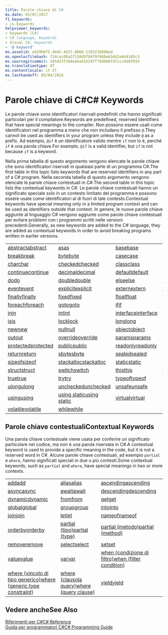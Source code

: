 ```yaml
---
title: Parole chiave di C#
ms.date: 03/07/2017
f1_keywords:
- cs.keywords
helpviewer_keywords:
- keywords [C#]
- C# language, keywords
- Visual C#, keywords
- '@ keyword'
ms.assetid: e929b0f2-4b92-4d37-8060-23d323b098ad
ms.openlocfilehash: f14cac08a2f110d97b8f9f660eb3dd1e664165c3
ms.sourcegitcommit: 3d5d33f384eeba41b2dff79d096f47ccc8d8f03d
ms.translationtype: HT
ms.contentlocale: it-IT
ms.lasthandoff: 05/04/2018
---
```

# <a name="c-keywords"></a><span data-ttu-id="19b64-102">Parole chiave di C#</span><span class="sxs-lookup"><span data-stu-id="19b64-102">C# Keywords</span></span>
<span data-ttu-id="19b64-103">Le parole chiave sono identificatori riservati predefiniti che hanno significati particolari per il compilatore.</span><span class="sxs-lookup"><span data-stu-id="19b64-103">Keywords are predefined, reserved identifiers that have special meanings to the compiler.</span></span> <span data-ttu-id="19b64-104">Non possono essere usati come identificatori nel programma a meno che non includano il prefisso `@`.</span><span class="sxs-lookup"><span data-stu-id="19b64-104">They cannot be used as identifiers in your program unless they include `@` as a prefix.</span></span> <span data-ttu-id="19b64-105">Ad esempio, `@if` è un identificatore valido mentre `if` non lo è, perché `if` è una parola chiave.</span><span class="sxs-lookup"><span data-stu-id="19b64-105">For example, `@if` is a valid identifier, but `if` is not because `if` is a keyword.</span></span>  
  
 <span data-ttu-id="19b64-106">Nella prima tabella di questo argomento vengono elencate le parole chiave che sono identificatori riservati in qualsiasi parte di un programma C#.</span><span class="sxs-lookup"><span data-stu-id="19b64-106">The first table in this topic lists keywords that are reserved identifiers in any part of a C# program.</span></span> <span data-ttu-id="19b64-107">Nella seconda tabella di questo argomento vengono elencate le parole chiave contestuali in C#.</span><span class="sxs-lookup"><span data-stu-id="19b64-107">The second table in this topic lists the contextual keywords in C#.</span></span> <span data-ttu-id="19b64-108">Le parole chiave contestuali hanno un significato speciale solo in un contesto limitato del programma e possono essere usate come identificatori al di fuori di tale contesto.</span><span class="sxs-lookup"><span data-stu-id="19b64-108">Contextual keywords have special meaning only in a limited program context and can be used as identifiers outside that context.</span></span> <span data-ttu-id="19b64-109">In genere, le nuove parole chiave aggiunte al linguaggio C# vengono aggiunte come parole chiave contestuali per evitare problemi con i programmi scritti nelle versioni precedenti.</span><span class="sxs-lookup"><span data-stu-id="19b64-109">Generally, as new keywords are added to the C# language, they are added as contextual keywords in order to avoid breaking programs written in earlier versions.</span></span>  
  
|||||  
|---|---|---|---|  
|[<span data-ttu-id="19b64-110">abstract</span><span class="sxs-lookup"><span data-stu-id="19b64-110">abstract</span></span>](../../../csharp/language-reference/keywords/abstract.md)|[<span data-ttu-id="19b64-111">as</span><span class="sxs-lookup"><span data-stu-id="19b64-111">as</span></span>](../../../csharp/language-reference/keywords/as.md)|[<span data-ttu-id="19b64-112">base</span><span class="sxs-lookup"><span data-stu-id="19b64-112">base</span></span>](../../../csharp/language-reference/keywords/base.md)|[<span data-ttu-id="19b64-113">bool</span><span class="sxs-lookup"><span data-stu-id="19b64-113">bool</span></span>](../../../csharp/language-reference/keywords/bool.md)|  
|[<span data-ttu-id="19b64-114">break</span><span class="sxs-lookup"><span data-stu-id="19b64-114">break</span></span>](../../../csharp/language-reference/keywords/break.md)|[<span data-ttu-id="19b64-115">byte</span><span class="sxs-lookup"><span data-stu-id="19b64-115">byte</span></span>](../../../csharp/language-reference/keywords/byte.md)|[<span data-ttu-id="19b64-116">case</span><span class="sxs-lookup"><span data-stu-id="19b64-116">case</span></span>](../../../csharp/language-reference/keywords/switch.md)|[<span data-ttu-id="19b64-117">catch</span><span class="sxs-lookup"><span data-stu-id="19b64-117">catch</span></span>](../../../csharp/language-reference/keywords/try-catch.md)|  
|[<span data-ttu-id="19b64-118">char</span><span class="sxs-lookup"><span data-stu-id="19b64-118">char</span></span>](../../../csharp/language-reference/keywords/char.md)|[<span data-ttu-id="19b64-119">checked</span><span class="sxs-lookup"><span data-stu-id="19b64-119">checked</span></span>](../../../csharp/language-reference/keywords/checked.md)|[<span data-ttu-id="19b64-120">class</span><span class="sxs-lookup"><span data-stu-id="19b64-120">class</span></span>](../../../csharp/language-reference/keywords/class.md)|[<span data-ttu-id="19b64-121">const</span><span class="sxs-lookup"><span data-stu-id="19b64-121">const</span></span>](../../../csharp/language-reference/keywords/const.md)|  
|[<span data-ttu-id="19b64-122">continue</span><span class="sxs-lookup"><span data-stu-id="19b64-122">continue</span></span>](../../../csharp/language-reference/keywords/continue.md)|[<span data-ttu-id="19b64-123">decimal</span><span class="sxs-lookup"><span data-stu-id="19b64-123">decimal</span></span>](../../../csharp/language-reference/keywords/decimal.md)|[<span data-ttu-id="19b64-124">default</span><span class="sxs-lookup"><span data-stu-id="19b64-124">default</span></span>](../../../csharp/language-reference/keywords/default.md)|[<span data-ttu-id="19b64-125">delegate</span><span class="sxs-lookup"><span data-stu-id="19b64-125">delegate</span></span>](../../../csharp/language-reference/keywords/delegate.md)|  
|[<span data-ttu-id="19b64-126">do</span><span class="sxs-lookup"><span data-stu-id="19b64-126">do</span></span>](../../../csharp/language-reference/keywords/do.md)|[<span data-ttu-id="19b64-127">double</span><span class="sxs-lookup"><span data-stu-id="19b64-127">double</span></span>](../../../csharp/language-reference/keywords/double.md)|[<span data-ttu-id="19b64-128">else</span><span class="sxs-lookup"><span data-stu-id="19b64-128">else</span></span>](../../../csharp/language-reference/keywords/if-else.md)|[<span data-ttu-id="19b64-129">enum</span><span class="sxs-lookup"><span data-stu-id="19b64-129">enum</span></span>](../../../csharp/language-reference/keywords/enum.md)|  
|[<span data-ttu-id="19b64-130">event</span><span class="sxs-lookup"><span data-stu-id="19b64-130">event</span></span>](../../../csharp/language-reference/keywords/event.md)|[<span data-ttu-id="19b64-131">explicit</span><span class="sxs-lookup"><span data-stu-id="19b64-131">explicit</span></span>](../../../csharp/language-reference/keywords/explicit.md)|[<span data-ttu-id="19b64-132">extern</span><span class="sxs-lookup"><span data-stu-id="19b64-132">extern</span></span>](../../../csharp/language-reference/keywords/extern.md)|[<span data-ttu-id="19b64-133">false</span><span class="sxs-lookup"><span data-stu-id="19b64-133">false</span></span>](../../../csharp/language-reference/keywords/false.md)|  
|[<span data-ttu-id="19b64-134">finally</span><span class="sxs-lookup"><span data-stu-id="19b64-134">finally</span></span>](../../../csharp/language-reference/keywords/try-finally.md)|[<span data-ttu-id="19b64-135">fixed</span><span class="sxs-lookup"><span data-stu-id="19b64-135">fixed</span></span>](../../../csharp/language-reference/keywords/fixed-statement.md)|[<span data-ttu-id="19b64-136">float</span><span class="sxs-lookup"><span data-stu-id="19b64-136">float</span></span>](../../../csharp/language-reference/keywords/float.md)|[<span data-ttu-id="19b64-137">for</span><span class="sxs-lookup"><span data-stu-id="19b64-137">for</span></span>](../../../csharp/language-reference/keywords/for.md)|  
|[<span data-ttu-id="19b64-138">foreach</span><span class="sxs-lookup"><span data-stu-id="19b64-138">foreach</span></span>](../../../csharp/language-reference/keywords/foreach-in.md)|[<span data-ttu-id="19b64-139">goto</span><span class="sxs-lookup"><span data-stu-id="19b64-139">goto</span></span>](../../../csharp/language-reference/keywords/goto.md)|[<span data-ttu-id="19b64-140">if</span><span class="sxs-lookup"><span data-stu-id="19b64-140">if</span></span>](../../../csharp/language-reference/keywords/if-else.md)|[<span data-ttu-id="19b64-141">implicit</span><span class="sxs-lookup"><span data-stu-id="19b64-141">implicit</span></span>](../../../csharp/language-reference/keywords/implicit.md)|  
|[<span data-ttu-id="19b64-142">in</span><span class="sxs-lookup"><span data-stu-id="19b64-142">in</span></span>](../../../csharp/language-reference/keywords/in.md)|[<span data-ttu-id="19b64-143">int</span><span class="sxs-lookup"><span data-stu-id="19b64-143">int</span></span>](../../../csharp/language-reference/keywords/int.md)|[<span data-ttu-id="19b64-144">interface</span><span class="sxs-lookup"><span data-stu-id="19b64-144">interface</span></span>](../../../csharp/language-reference/keywords/interface.md)|[<span data-ttu-id="19b64-145">internal</span><span class="sxs-lookup"><span data-stu-id="19b64-145">internal</span></span>](../../../csharp/language-reference/keywords/internal.md)|
|[<span data-ttu-id="19b64-146">is</span><span class="sxs-lookup"><span data-stu-id="19b64-146">is</span></span>](../../../csharp/language-reference/keywords/is.md)|[<span data-ttu-id="19b64-147">lock</span><span class="sxs-lookup"><span data-stu-id="19b64-147">lock</span></span>](../../../csharp/language-reference/keywords/lock-statement.md)|[<span data-ttu-id="19b64-148">long</span><span class="sxs-lookup"><span data-stu-id="19b64-148">long</span></span>](../../../csharp/language-reference/keywords/long.md)|[<span data-ttu-id="19b64-149">namespace</span><span class="sxs-lookup"><span data-stu-id="19b64-149">namespace</span></span>](../../../csharp/language-reference/keywords/namespace.md)|
|[<span data-ttu-id="19b64-150">new</span><span class="sxs-lookup"><span data-stu-id="19b64-150">new</span></span>](../../../csharp/language-reference/keywords/new.md)|[<span data-ttu-id="19b64-151">null</span><span class="sxs-lookup"><span data-stu-id="19b64-151">null</span></span>](../../../csharp/language-reference/keywords/null.md)|[<span data-ttu-id="19b64-152">object</span><span class="sxs-lookup"><span data-stu-id="19b64-152">object</span></span>](../../../csharp/language-reference/keywords/object.md)|[<span data-ttu-id="19b64-153">operator</span><span class="sxs-lookup"><span data-stu-id="19b64-153">operator</span></span>](../../../csharp/language-reference/keywords/operator.md)|
|[<span data-ttu-id="19b64-154">out</span><span class="sxs-lookup"><span data-stu-id="19b64-154">out</span></span>](../../../csharp/language-reference/keywords/out.md)|[<span data-ttu-id="19b64-155">override</span><span class="sxs-lookup"><span data-stu-id="19b64-155">override</span></span>](../../../csharp/language-reference/keywords/override.md)|[<span data-ttu-id="19b64-156">params</span><span class="sxs-lookup"><span data-stu-id="19b64-156">params</span></span>](../../../csharp/language-reference/keywords/params.md)|[<span data-ttu-id="19b64-157">private</span><span class="sxs-lookup"><span data-stu-id="19b64-157">private</span></span>](../../../csharp/language-reference/keywords/private.md)|
|[<span data-ttu-id="19b64-158">protected</span><span class="sxs-lookup"><span data-stu-id="19b64-158">protected</span></span>](../../../csharp/language-reference/keywords/protected.md)|[<span data-ttu-id="19b64-159">public</span><span class="sxs-lookup"><span data-stu-id="19b64-159">public</span></span>](../../../csharp/language-reference/keywords/public.md)|[<span data-ttu-id="19b64-160">readonly</span><span class="sxs-lookup"><span data-stu-id="19b64-160">readonly</span></span>](../../../csharp/language-reference/keywords/readonly.md)|[<span data-ttu-id="19b64-161">ref</span><span class="sxs-lookup"><span data-stu-id="19b64-161">ref</span></span>](../../../csharp/language-reference/keywords/ref.md)|
|[<span data-ttu-id="19b64-162">return</span><span class="sxs-lookup"><span data-stu-id="19b64-162">return</span></span>](../../../csharp/language-reference/keywords/return.md)|[<span data-ttu-id="19b64-163">sbyte</span><span class="sxs-lookup"><span data-stu-id="19b64-163">sbyte</span></span>](../../../csharp/language-reference/keywords/sbyte.md)|[<span data-ttu-id="19b64-164">sealed</span><span class="sxs-lookup"><span data-stu-id="19b64-164">sealed</span></span>](../../../csharp/language-reference/keywords/sealed.md)|[<span data-ttu-id="19b64-165">short</span><span class="sxs-lookup"><span data-stu-id="19b64-165">short</span></span>](../../../csharp/language-reference/keywords/short.md)||
[<span data-ttu-id="19b64-166">sizeof</span><span class="sxs-lookup"><span data-stu-id="19b64-166">sizeof</span></span>](../../../csharp/language-reference/keywords/sizeof.md)|[<span data-ttu-id="19b64-167">stackalloc</span><span class="sxs-lookup"><span data-stu-id="19b64-167">stackalloc</span></span>](../../../csharp/language-reference/keywords/stackalloc.md)|[<span data-ttu-id="19b64-168">static</span><span class="sxs-lookup"><span data-stu-id="19b64-168">static</span></span>](../../../csharp/language-reference/keywords/static.md)|[<span data-ttu-id="19b64-169">string</span><span class="sxs-lookup"><span data-stu-id="19b64-169">string</span></span>](../../../csharp/language-reference/keywords/string.md)|
|[<span data-ttu-id="19b64-170">struct</span><span class="sxs-lookup"><span data-stu-id="19b64-170">struct</span></span>](../../../csharp/language-reference/keywords/struct.md)|[<span data-ttu-id="19b64-171">switch</span><span class="sxs-lookup"><span data-stu-id="19b64-171">switch</span></span>](../../../csharp/language-reference/keywords/switch.md)|[<span data-ttu-id="19b64-172">this</span><span class="sxs-lookup"><span data-stu-id="19b64-172">this</span></span>](../../../csharp/language-reference/keywords/this.md)|[<span data-ttu-id="19b64-173">throw</span><span class="sxs-lookup"><span data-stu-id="19b64-173">throw</span></span>](../../../csharp/language-reference/keywords/throw.md)|
|[<span data-ttu-id="19b64-174">true</span><span class="sxs-lookup"><span data-stu-id="19b64-174">true</span></span>](../../../csharp/language-reference/keywords/true.md)|[<span data-ttu-id="19b64-175">try</span><span class="sxs-lookup"><span data-stu-id="19b64-175">try</span></span>](../../../csharp/language-reference/keywords/try-catch.md)|[<span data-ttu-id="19b64-176">typeof</span><span class="sxs-lookup"><span data-stu-id="19b64-176">typeof</span></span>](../../../csharp/language-reference/keywords/typeof.md)|[<span data-ttu-id="19b64-177">uint</span><span class="sxs-lookup"><span data-stu-id="19b64-177">uint</span></span>](../../../csharp/language-reference/keywords/uint.md)|
|[<span data-ttu-id="19b64-178">ulong</span><span class="sxs-lookup"><span data-stu-id="19b64-178">ulong</span></span>](../../../csharp/language-reference/keywords/ulong.md)|[<span data-ttu-id="19b64-179">unchecked</span><span class="sxs-lookup"><span data-stu-id="19b64-179">unchecked</span></span>](../../../csharp/language-reference/keywords/unchecked.md)|[<span data-ttu-id="19b64-180">unsafe</span><span class="sxs-lookup"><span data-stu-id="19b64-180">unsafe</span></span>](../../../csharp/language-reference/keywords/unsafe.md)|[<span data-ttu-id="19b64-181">ushort</span><span class="sxs-lookup"><span data-stu-id="19b64-181">ushort</span></span>](../../../csharp/language-reference/keywords/ushort.md)|
|[<span data-ttu-id="19b64-182">using</span><span class="sxs-lookup"><span data-stu-id="19b64-182">using</span></span>](../../../csharp/language-reference/keywords/using.md)|[<span data-ttu-id="19b64-183">using static</span><span class="sxs-lookup"><span data-stu-id="19b64-183">using static</span></span>](using-static.md)|[<span data-ttu-id="19b64-184">virtual</span><span class="sxs-lookup"><span data-stu-id="19b64-184">virtual</span></span>](../../../csharp/language-reference/keywords/virtual.md)|[<span data-ttu-id="19b64-185">void</span><span class="sxs-lookup"><span data-stu-id="19b64-185">void</span></span>](../../../csharp/language-reference/keywords/void.md)|
|[<span data-ttu-id="19b64-186">volatile</span><span class="sxs-lookup"><span data-stu-id="19b64-186">volatile</span></span>](../../../csharp/language-reference/keywords/volatile.md)|[<span data-ttu-id="19b64-187">while</span><span class="sxs-lookup"><span data-stu-id="19b64-187">while</span></span>](../../../csharp/language-reference/keywords/while.md)|

## <a name="contextual-keywords"></a><span data-ttu-id="19b64-188">Parole chiave contestuali</span><span class="sxs-lookup"><span data-stu-id="19b64-188">Contextual Keywords</span></span>  
 <span data-ttu-id="19b64-189">Una parola chiave contestuale viene usata per conferire un significato particolare nel codice, ma non è una parola riservata in C#.</span><span class="sxs-lookup"><span data-stu-id="19b64-189">A contextual keyword is used to provide a specific meaning in the code, but it is not a reserved word in C#.</span></span> <span data-ttu-id="19b64-190">Alcune parole chiave contestuali, ad esempio `partial` e `where`, hanno significati speciali in due o più contesti.</span><span class="sxs-lookup"><span data-stu-id="19b64-190">Some contextual keywords, such as `partial` and `where`, have special meanings in two or more contexts.</span></span>  
  
||||  
|---|---|---|  
|[<span data-ttu-id="19b64-191">add</span><span class="sxs-lookup"><span data-stu-id="19b64-191">add</span></span>](../../../csharp/language-reference/keywords/add.md)|[<span data-ttu-id="19b64-192">alias</span><span class="sxs-lookup"><span data-stu-id="19b64-192">alias</span></span>](../../../csharp/language-reference/keywords/extern-alias.md)|[<span data-ttu-id="19b64-193">ascending</span><span class="sxs-lookup"><span data-stu-id="19b64-193">ascending</span></span>](../../../csharp/language-reference/keywords/ascending.md)|  
|[<span data-ttu-id="19b64-194">async</span><span class="sxs-lookup"><span data-stu-id="19b64-194">async</span></span>](../../../csharp/language-reference/keywords/async.md)|[<span data-ttu-id="19b64-195">await</span><span class="sxs-lookup"><span data-stu-id="19b64-195">await</span></span>](../../../csharp/language-reference/keywords/await.md)|[<span data-ttu-id="19b64-196">descending</span><span class="sxs-lookup"><span data-stu-id="19b64-196">descending</span></span>](../../../csharp/language-reference/keywords/descending.md)|  
|[<span data-ttu-id="19b64-197">dynamic</span><span class="sxs-lookup"><span data-stu-id="19b64-197">dynamic</span></span>](../../../csharp/language-reference/keywords/dynamic.md)|[<span data-ttu-id="19b64-198">from</span><span class="sxs-lookup"><span data-stu-id="19b64-198">from</span></span>](../../../csharp/language-reference/keywords/from-clause.md)|[<span data-ttu-id="19b64-199">get</span><span class="sxs-lookup"><span data-stu-id="19b64-199">get</span></span>](../../../csharp/language-reference/keywords/get.md)|  
|[<span data-ttu-id="19b64-200">global</span><span class="sxs-lookup"><span data-stu-id="19b64-200">global</span></span>](../../../csharp/language-reference/keywords/global.md)|[<span data-ttu-id="19b64-201">group</span><span class="sxs-lookup"><span data-stu-id="19b64-201">group</span></span>](../../../csharp/language-reference/keywords/group-clause.md)|[<span data-ttu-id="19b64-202">into</span><span class="sxs-lookup"><span data-stu-id="19b64-202">into</span></span>](../../../csharp/language-reference/keywords/into.md)|  
|[<span data-ttu-id="19b64-203">join</span><span class="sxs-lookup"><span data-stu-id="19b64-203">join</span></span>](../../../csharp/language-reference/keywords/join-clause.md)|[<span data-ttu-id="19b64-204">let</span><span class="sxs-lookup"><span data-stu-id="19b64-204">let</span></span>](../../../csharp/language-reference/keywords/let-clause.md)|[<span data-ttu-id="19b64-205">nameof</span><span class="sxs-lookup"><span data-stu-id="19b64-205">nameof</span></span>](nameof.md)|   
|[<span data-ttu-id="19b64-206">orderby</span><span class="sxs-lookup"><span data-stu-id="19b64-206">orderby</span></span>](../../../csharp/language-reference/keywords/orderby-clause.md)|[<span data-ttu-id="19b64-207">partial (tipo)</span><span class="sxs-lookup"><span data-stu-id="19b64-207">partial (type)</span></span>](../../../csharp/language-reference/keywords/partial-type.md)|[<span data-ttu-id="19b64-208">partial (metodo)</span><span class="sxs-lookup"><span data-stu-id="19b64-208">partial (method)</span></span>](../../../csharp/language-reference/keywords/partial-method.md)|   
|[<span data-ttu-id="19b64-209">remove</span><span class="sxs-lookup"><span data-stu-id="19b64-209">remove</span></span>](../../../csharp/language-reference/keywords/remove.md)|[<span data-ttu-id="19b64-210">select</span><span class="sxs-lookup"><span data-stu-id="19b64-210">select</span></span>](../../../csharp/language-reference/keywords/select-clause.md)|[<span data-ttu-id="19b64-211">set</span><span class="sxs-lookup"><span data-stu-id="19b64-211">set</span></span>](../../../csharp/language-reference/keywords/set.md)|   
|[<span data-ttu-id="19b64-212">value</span><span class="sxs-lookup"><span data-stu-id="19b64-212">value</span></span>](../../../csharp/language-reference/keywords/value.md)|[<span data-ttu-id="19b64-213">var</span><span class="sxs-lookup"><span data-stu-id="19b64-213">var</span></span>](../../../csharp/language-reference/keywords/var.md)|[<span data-ttu-id="19b64-214">when (condizione di filtro)</span><span class="sxs-lookup"><span data-stu-id="19b64-214">when (filter condition)</span></span>](when.md)|   
|[<span data-ttu-id="19b64-215">where (vincolo di tipo generico)</span><span class="sxs-lookup"><span data-stu-id="19b64-215">where (generic type constraint)</span></span>](../../../csharp/language-reference/keywords/where-generic-type-constraint.md)|[<span data-ttu-id="19b64-216">where (clausola query)</span><span class="sxs-lookup"><span data-stu-id="19b64-216">where (query clause)</span></span>](../../../csharp/language-reference/keywords/where-clause.md)|[<span data-ttu-id="19b64-217">yield</span><span class="sxs-lookup"><span data-stu-id="19b64-217">yield</span></span>](../../../csharp/language-reference/keywords/yield.md)|  
  
## <a name="see-also"></a><span data-ttu-id="19b64-218">Vedere anche</span><span class="sxs-lookup"><span data-stu-id="19b64-218">See Also</span></span>  
 [<span data-ttu-id="19b64-219">Riferimenti per C#</span><span class="sxs-lookup"><span data-stu-id="19b64-219">C# Reference</span></span>](../../../csharp/language-reference/index.md)  
 [<span data-ttu-id="19b64-220">Guida per programmatori C#</span><span class="sxs-lookup"><span data-stu-id="19b64-220">C# Programming Guide</span></span>](../../../csharp/programming-guide/index.md)
